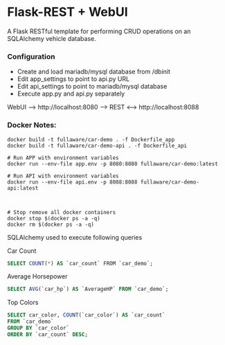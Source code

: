 # Flask-REST + WebUI
A Flask RESTful template for performing CRUD operations on an SQLAlchemy vehicle database.

### Configuration
* Create and load mariadb/mysql database from /dbinit
* Edit app_settings to point to api.py URL
* Edit api_settings to point to mariadb/mysql database
* Execute app.py and api.py separately 

WebUI --> http://localhost:8080 --> REST <--> http://localhost:8088

### Docker Notes:
```console
docker build -t fullaware/car-demo . -f Dockerfile_app
docker build -t fullaware/car-demo-api . -f Dockerfile_api

# Run APP with environment variables
docker run --env-file app.env -p 8080:8080 fullaware/car-demo:latest

# Run API with environment variables
docker run --env-file api.env -p 8088:8088 fullaware/car-demo-api:latest



# Stop remove all docker containers
docker stop $(docker ps -a -q)
docker rm $(docker ps -a -q)
```

SQLAlchemy used to execute following queries

Car Count
```sql
SELECT COUNT(*) AS `car_count` ​FROM `car_demo`;
```

Average Horsepower
```sql
SELECT AVG(`car_hp`) AS `AverageHP`​ FROM `car_demo`;
```

Top Colors
```sql
SELECT car_color, COUNT(`car_color`) AS `car_count` ​
FROM `car_demo` ​
GROUP BY `car_color` ​
ORDER BY `car_count` DESC;​
```
